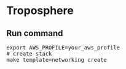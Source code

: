 # Troposphere

## Run command
<pre>
export AWS_PROFILE=your_aws_profile
# create stack
make template=networking create
</pre>